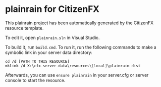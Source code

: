 # plainrain for CitizenFX

This plainrain project has been automatically generated by the CitizenFX resource template.

To edit it, open `plainrain.sln` in Visual Studio.

To build it, run `build.cmd`. To run it, run the following commands to make a symbolic link in your server data directory:

```dos
cd /d [PATH TO THIS RESOURCE]
mklink /d X:\cfx-server-data\resources\[local]\plainrain dist
```

Afterwards, you can use `ensure plainrain` in your server.cfg or server console to start the resource.